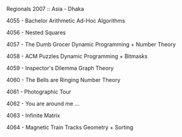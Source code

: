 Regionals 2007 :: Asia - Dhaka

4055 - Bachelor Arithmetic      Ad-Hoc Algorithms

4056 - Nested Squares           

4057 - The Dumb Grocer          Dynamic Programming + Number Theory

4058 - ACM Puzzles              Dynamic Programming + Bitmasks

4059 - Inspector's Dilemma      Graph Theory

4060 - The Bells are Ringing    Number Theory

4061 - Photographic Tour        

4062 - You are around me ...    

4063 - Infinite Matrix          

4064 - Magnetic Train Tracks    Geometry + Sorting
